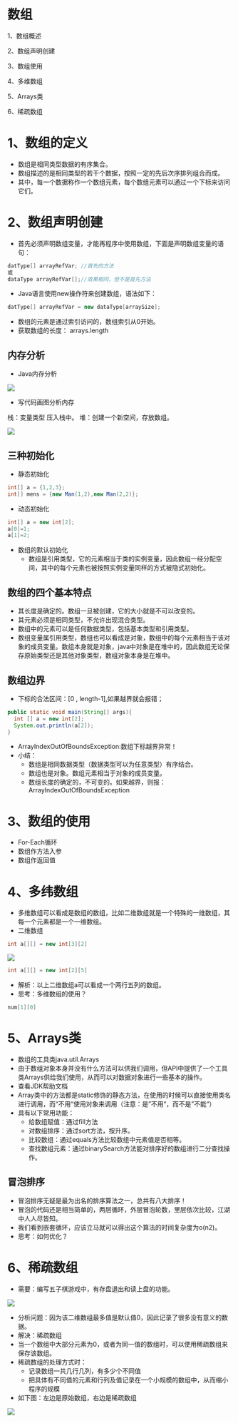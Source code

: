  # 数组

1、数组概述

2、数组声明创建

3、数组使用

4、多维数组

5、Arrays类

6、稀疏数组 

# 1、数组的定义

- 数组是相同类型数据的有序集合。
- 数组描述的是相同类型的若干个数据，按照一定的先后次序排列组合而成。
- 其中，每一个数据称作一个数组元素，每个数组元素可以通过一个下标来访问它们。

# 2、数组声明创建

- 首先必须声明数组变量，才能再程序中使用数组，下面是声明数组变量的语句：

```java
datType[] arrayRefVar; //首先的方法
或
dataType arrayRefVar[];//效果相同，但不是首先方法
```

- Java语言使用new操作符来创建数组，语法如下：

```java
datType[] arrayRefVar = new dataType[arraySize];
```

- 数组的元素是通过索引访问的，数组索引从0开始。
- 获取数组的长度： arrays.length

## 内存分析

- Java内存分析

![]([/Users/a88/Desktop/JAVA/JavaLesson_4/图片/WX20230619-230401.png](https://github.com/GISERJayY/JavaLesson_4/blob/main/%E5%9B%BE%E7%89%87/WX20230619-230401.png?raw=true))

- 写代码画图分析内存

栈：变量类型 压入栈中。  堆：创建一个新空间，存放数组。

![](/Users/a88/Desktop/JAVA/JavaLesson_4/图片/内存分析.jpg)

## 三种初始化

- 静态初始化

```java
int[] a = {1,2,3};
int[] mens = {new Man(1,2),new Man(2,2)};
```

- 动态初始化

```java
int[] a = new int[2];
a[0]=1;
a[1]=2;
```

- 数组的默认初始化
  - 数组是引用类型，它的元素相当于类的实例变量，因此数组一经分配空间，其中的每个元素也被按照实例变量同样的方式被隐式初始化。

## 数组的四个基本特点

- 其长度是确定的。数组一旦被创建，它的大小就是不可以改变的。
- 其元素必须是相同类型，不允许出现混合类型。
- 数组中的元素可以是任何数据类型，包括基本类型和引用类型。
- 数组变量属引用类型，数组也可以看成是对象，数组中的每个元素相当于该对象的成员变量。数组本身就是对象，java中对象是在堆中的，因此数组无论保存原始类型还是其他对象类型，数组对象本身是在堆中。

## 数组边界

-  下标的合法区间：[0 , length-1],如果越界就会报错；

```java
public static void main(String[] args){
  int [] a = new int[2];
  System.out.println(a[2]);
}
```

- ArrayIndexOutOfBoundsException:数组下标越界异常！
- 小结：
  - 数组是相同数据类型（数据类型可以为任意类型）有序结合。
  - 数组也是对象。数组元素相当于对象的成员变量。
  - 数组长度的确定的，不可变的。如果越界，则报：ArrayIndexOutOfBoundsException

# 3、数组的使用

- For-Each循环
- 数组作方法入参
- 数组作返回值

# 4、多纬数组

- 多维数组可以看成是数组的数组，比如二维数组就是一个特殊的一维数组，其每一个元素都是一个一维数组。
- 二维数组

```java
int a[][] = new int[3][2] 
```



![](/Users/a88/Desktop/JAVA/JavaLesson_4/图片/二维数组.png)

```java
int a[][] = new int[2][5]
```

- 解析：以上二维数组a可以看成一个两行五列的数组。
- 思考：多维数组的使用？

```java
num[1][0]
```

# 5、Arrays类

- 数组的工具类java.util.Arrays
- 由于数组对象本身并没有什么方法可以供我们调用，但API中提供了一个工具类Arrays供给我们使用，从而可以对数据对象进行一些基本的操作。
- 查看JDK帮助文档
- Array类中的方法都是static修饰的静态方法，在使用的时候可以直接使用类名进行调用，而“不用“使用对象来调用（注意：是”不用“，而不是”不能“）
- 具有以下常用功能：
  - 给数组赋值：通过fill方法
  - 对数组排序：通过sort方法，按升序。
  - 比较数组：通过equals方法比较数组中元素值是否相等。
  - 查找数组元素：通过binarySearch方法能对排序好的数组进行二分查找操作。

## 冒泡排序

- 冒泡排序无疑是最为出名的排序算法之一，总共有八大排序！
- 冒泡的代码还是相当简单的，两层循环，外层冒泡轮数，里层依次比较，江湖中人人尽皆知。
- 我们看到嵌套循环，应该立马就可以得出这个算法的时间复杂度为o(n2)。
- 思考：如何优化？

# 6、稀疏数组

- 需要：编写五子棋游戏中，有存盘退出和读上盘的功能。

 ![](/Users/a88/Desktop/JAVA/JavaLesson_4/图片/棋盘.png)

- 分析问题：因为该二维数组最多值是默认值0，因此记录了很多没有意义的数据。
- 解决：稀疏数组
- 当一个数组中大部分元素为0，或者为同一值的数组时，可以使用稀疏数组来保存该数组。
- 稀疏数组的处理方式时：
  - 记录数组一共几行几列，有多少个不同值
  - 把具体有不同值的元素和行列及值记录在一个小规模的数组中，从而缩小程序的规模
- 如下图：左边是原始数组，右边是稀疏数组

![](/Users/a88/Desktop/JAVA/JavaLesson_4/图片/稀疏数组.png)





